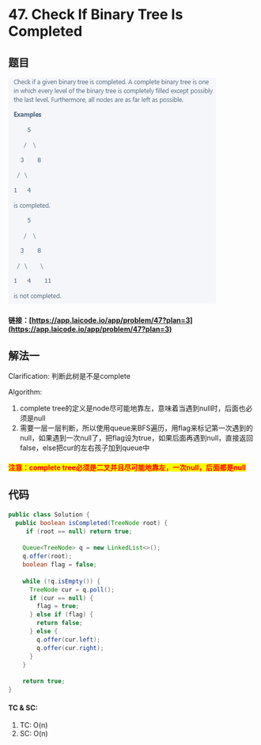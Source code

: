 # 47. Check If Binary Tree Is Completed

## 题目

![](<../../.gitbook/assets/image (53).png>)

#### 链接：[https://app.laicode.io/app/problem/47?plan=3](https://app.laicode.io/app/problem/47?plan=3)

## 解法一

Clarification: 判断此树是不是complete

Algorithm:&#x20;

1. complete tree的定义是node尽可能地靠左，意味着当遇到null时，后面也必须是null
2. 需要一层一层判断，所以使用queue来BFS遍历，用flag来标记第一次遇到的null，如果遇到一次null了，把flag设为true，如果后面再遇到null，直接返回false，else把cur的左右孩子加到queue中

#### <mark style="color:red;">注意：complete tree必须是二叉并且尽可能地靠左，一次null，后面都是null</mark>

## 代码

```java
public class Solution {
  public boolean isCompleted(TreeNode root) {
     if (root == null) return true;

    Queue<TreeNode> q = new LinkedList<>();
    q.offer(root);
    boolean flag = false;

    while (!q.isEmpty()) {
      TreeNode cur = q.poll();
      if (cur == null) {
        flag = true;
      } else if (flag) {
        return false;
      } else {
        q.offer(cur.left);
        q.offer(cur.right);
      }
    }

    return true;
}

```

#### TC & SC:&#x20;

1. TC: O(n)
2. SC: O(n)
